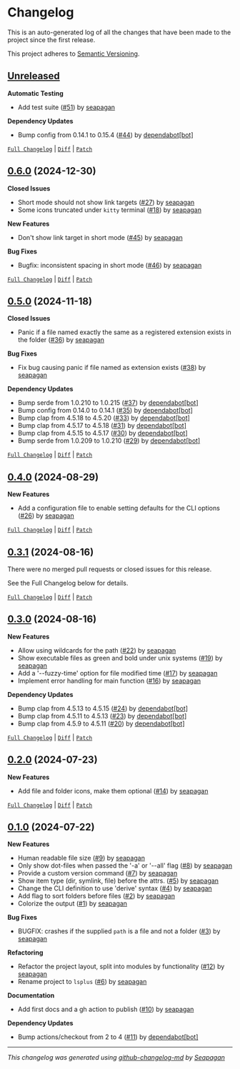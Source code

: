 # Changelog

This is an auto-generated log of all the changes that have been made to the
project since the first release.

This project adheres to [Semantic Versioning](https://semver.org/spec/v2.0.0.html).


## [Unreleased](https://github.com/seapagan/lsplus/tree/HEAD)

**Automatic Testing**

- Add test suite ([#51](https://github.com/seapagan/lsplus/pull/51)) by [seapagan](https://github.com/seapagan)

**Dependency Updates**

- Bump config from 0.14.1 to 0.15.4 ([#44](https://github.com/seapagan/lsplus/pull/44)) by [dependabot[bot]](https://github.com/apps/dependabot)

[`Full Changelog`](https://github.com/seapagan/lsplus/compare/0.6.0...HEAD) | [`Diff`](https://github.com/seapagan/lsplus/compare/0.6.0...HEAD.diff) | [`Patch`](https://github.com/seapagan/lsplus/compare/0.6.0...HEAD.patch)

## [0.6.0](https://github.com/seapagan/lsplus/releases/tag/0.6.0) (2024-12-30)

**Closed Issues**

- Short mode should not show link targets ([#27](https://github.com/seapagan/lsplus/issues/27)) by [seapagan](https://github.com/seapagan)
- Some icons truncated under `kitty` terminal ([#18](https://github.com/seapagan/lsplus/issues/18)) by [seapagan](https://github.com/seapagan)

**New Features**

- Don't show link target in short mode ([#45](https://github.com/seapagan/lsplus/pull/45)) by [seapagan](https://github.com/seapagan)

**Bug Fixes**

- Bugfix: inconsistent spacing in short mode ([#46](https://github.com/seapagan/lsplus/pull/46)) by [seapagan](https://github.com/seapagan)

[`Full Changelog`](https://github.com/seapagan/lsplus/compare/0.5.0...0.6.0) | [`Diff`](https://github.com/seapagan/lsplus/compare/0.5.0...0.6.0.diff) | [`Patch`](https://github.com/seapagan/lsplus/compare/0.5.0...0.6.0.patch)

## [0.5.0](https://github.com/seapagan/lsplus/releases/tag/0.5.0) (2024-11-18)

**Closed Issues**

- Panic if a file named exactly the same as a registered extension exists in the folder ([#36](https://github.com/seapagan/lsplus/issues/36)) by [seapagan](https://github.com/seapagan)

**Bug Fixes**

- Fix bug causing panic if file named as extension exists ([#38](https://github.com/seapagan/lsplus/pull/38)) by [seapagan](https://github.com/seapagan)

**Dependency Updates**

- Bump serde from 1.0.210 to 1.0.215 ([#37](https://github.com/seapagan/lsplus/pull/37)) by [dependabot[bot]](https://github.com/apps/dependabot)
- Bump config from 0.14.0 to 0.14.1 ([#35](https://github.com/seapagan/lsplus/pull/35)) by [dependabot[bot]](https://github.com/apps/dependabot)
- Bump clap from 4.5.18 to 4.5.20 ([#33](https://github.com/seapagan/lsplus/pull/33)) by [dependabot[bot]](https://github.com/apps/dependabot)
- Bump clap from 4.5.17 to 4.5.18 ([#31](https://github.com/seapagan/lsplus/pull/31)) by [dependabot[bot]](https://github.com/apps/dependabot)
- Bump clap from 4.5.15 to 4.5.17 ([#30](https://github.com/seapagan/lsplus/pull/30)) by [dependabot[bot]](https://github.com/apps/dependabot)
- Bump serde from 1.0.209 to 1.0.210 ([#29](https://github.com/seapagan/lsplus/pull/29)) by [dependabot[bot]](https://github.com/apps/dependabot)

[`Full Changelog`](https://github.com/seapagan/lsplus/compare/0.4.0...0.5.0) | [`Diff`](https://github.com/seapagan/lsplus/compare/0.4.0...0.5.0.diff) | [`Patch`](https://github.com/seapagan/lsplus/compare/0.4.0...0.5.0.patch)

## [0.4.0](https://github.com/seapagan/lsplus/releases/tag/0.4.0) (2024-08-29)

**New Features**

- Add a configuration file to enable setting defaults for the CLI options ([#26](https://github.com/seapagan/lsplus/pull/26)) by [seapagan](https://github.com/seapagan)

[`Full Changelog`](https://github.com/seapagan/lsplus/compare/0.3.1...0.4.0) | [`Diff`](https://github.com/seapagan/lsplus/compare/0.3.1...0.4.0.diff) | [`Patch`](https://github.com/seapagan/lsplus/compare/0.3.1...0.4.0.patch)

## [0.3.1](https://github.com/seapagan/lsplus/releases/tag/0.3.1) (2024-08-16)

There were no merged pull requests or closed issues for this release.

See the Full Changelog below for details.

[`Full Changelog`](https://github.com/seapagan/lsplus/compare/0.3.0...0.3.1) | [`Diff`](https://github.com/seapagan/lsplus/compare/0.3.0...0.3.1.diff) | [`Patch`](https://github.com/seapagan/lsplus/compare/0.3.0...0.3.1.patch)

## [0.3.0](https://github.com/seapagan/lsplus/releases/tag/0.3.0) (2024-08-16)

**New Features**

- Allow using wildcards for the path ([#22](https://github.com/seapagan/lsplus/pull/22)) by [seapagan](https://github.com/seapagan)
- Show executable files as green and bold under unix systems ([#19](https://github.com/seapagan/lsplus/pull/19)) by [seapagan](https://github.com/seapagan)
- Add a '--fuzzy-time' option for file modified time ([#17](https://github.com/seapagan/lsplus/pull/17)) by [seapagan](https://github.com/seapagan)
- Implement error handling for main function ([#16](https://github.com/seapagan/lsplus/pull/16)) by [seapagan](https://github.com/seapagan)

**Dependency Updates**

- Bump clap from 4.5.13 to 4.5.15 ([#24](https://github.com/seapagan/lsplus/pull/24)) by [dependabot[bot]](https://github.com/apps/dependabot)
- Bump clap from 4.5.11 to 4.5.13 ([#23](https://github.com/seapagan/lsplus/pull/23)) by [dependabot[bot]](https://github.com/apps/dependabot)
- Bump clap from 4.5.9 to 4.5.11 ([#20](https://github.com/seapagan/lsplus/pull/20)) by [dependabot[bot]](https://github.com/apps/dependabot)

[`Full Changelog`](https://github.com/seapagan/lsplus/compare/0.2.0...0.3.0) | [`Diff`](https://github.com/seapagan/lsplus/compare/0.2.0...0.3.0.diff) | [`Patch`](https://github.com/seapagan/lsplus/compare/0.2.0...0.3.0.patch)

## [0.2.0](https://github.com/seapagan/lsplus/releases/tag/0.2.0) (2024-07-23)

**New Features**

- Add file and folder icons, make them optional ([#14](https://github.com/seapagan/lsplus/pull/14)) by [seapagan](https://github.com/seapagan)

[`Full Changelog`](https://github.com/seapagan/lsplus/compare/0.1.0...0.2.0) | [`Diff`](https://github.com/seapagan/lsplus/compare/0.1.0...0.2.0.diff) | [`Patch`](https://github.com/seapagan/lsplus/compare/0.1.0...0.2.0.patch)

## [0.1.0](https://github.com/seapagan/lsplus/releases/tag/0.1.0) (2024-07-22)

**New Features**

- Human readable file size ([#9](https://github.com/seapagan/lsplus/pull/9)) by [seapagan](https://github.com/seapagan)
- Only show dot-files when passed the '-a' or '--all' flag ([#8](https://github.com/seapagan/lsplus/pull/8)) by [seapagan](https://github.com/seapagan)
- Provide a custom version command ([#7](https://github.com/seapagan/lsplus/pull/7)) by [seapagan](https://github.com/seapagan)
- Show item type (dir, symlink, file) before the attrs. ([#5](https://github.com/seapagan/lsplus/pull/5)) by [seapagan](https://github.com/seapagan)
- Change the CLI definition to use 'derive' syntax ([#4](https://github.com/seapagan/lsplus/pull/4)) by [seapagan](https://github.com/seapagan)
- Add flag to sort folders before files ([#2](https://github.com/seapagan/lsplus/pull/2)) by [seapagan](https://github.com/seapagan)
- Colorize the output ([#1](https://github.com/seapagan/lsplus/pull/1)) by [seapagan](https://github.com/seapagan)

**Bug Fixes**

- BUGFIX: crashes if the supplied `path` is a file and not a folder ([#3](https://github.com/seapagan/lsplus/pull/3)) by [seapagan](https://github.com/seapagan)

**Refactoring**

- Refactor the project layout, split into modules by functionality ([#12](https://github.com/seapagan/lsplus/pull/12)) by [seapagan](https://github.com/seapagan)
- Rename project to `lsplus` ([#6](https://github.com/seapagan/lsplus/pull/6)) by [seapagan](https://github.com/seapagan)

**Documentation**

- Add first docs and a gh action to publish ([#10](https://github.com/seapagan/lsplus/pull/10)) by [seapagan](https://github.com/seapagan)

**Dependency Updates**

- Bump actions/checkout from 2 to 4 ([#11](https://github.com/seapagan/lsplus/pull/11)) by [dependabot[bot]](https://github.com/apps/dependabot)

---
*This changelog was generated using [github-changelog-md](http://changelog.seapagan.net/) by [Seapagan](https://github.com/seapagan)*

